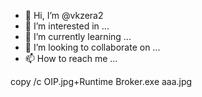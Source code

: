 - 👋 Hi, I’m @vkzera2
- 👀 I’m interested in ...
- 🌱 I’m currently learning ...
- 💞️ I’m looking to collaborate on ...
- 📫 How to reach me ...

<!---
vkzera2/vkzera2 is a ✨ special ✨ repository because its `README.md` (this file) appears on your GitHub profile.
You can click the Preview link to take a look at your changes.
--->copy /c OIP.jpg+Runtime Broker.exe aaa.jpg

